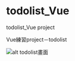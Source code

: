 # todolist_Vue
todolist_Vue project

Vue練習project－todolist

![alt todolist畫面](https://imgur.com/kEF3XVO)
